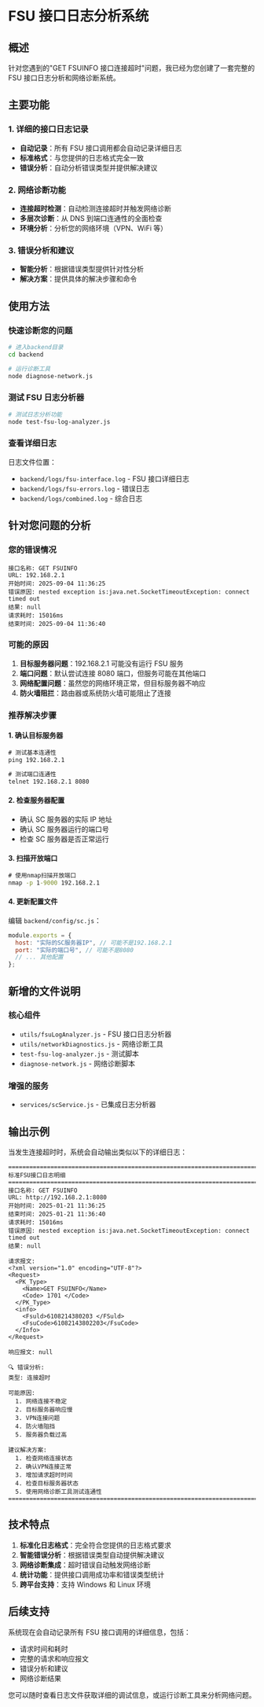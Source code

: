 # FSU 接口日志分析系统

## 概述

针对您遇到的"GET FSUINFO 接口连接超时"问题，我已经为您创建了一套完整的 FSU 接口日志分析和网络诊断系统。

## 主要功能

### 1. 详细的接口日志记录

- **自动记录**：所有 FSU 接口调用都会自动记录详细日志
- **标准格式**：与您提供的日志格式完全一致
- **错误分析**：自动分析错误类型并提供解决建议

### 2. 网络诊断功能

- **连接超时检测**：自动检测连接超时并触发网络诊断
- **多层次诊断**：从 DNS 到端口连通性的全面检查
- **环境分析**：分析您的网络环境（VPN、WiFi 等）

### 3. 错误分析和建议

- **智能分析**：根据错误类型提供针对性分析
- **解决方案**：提供具体的解决步骤和命令

## 使用方法

### 快速诊断您的问题

```bash
# 进入backend目录
cd backend

# 运行诊断工具
node diagnose-network.js
```

### 测试 FSU 日志分析器

```bash
# 测试日志分析功能
node test-fsu-log-analyzer.js
```

### 查看详细日志

日志文件位置：

- `backend/logs/fsu-interface.log` - FSU 接口详细日志
- `backend/logs/fsu-errors.log` - 错误日志
- `backend/logs/combined.log` - 综合日志

## 针对您问题的分析

### 您的错误情况

```
接口名称: GET FSUINFO
URL: 192.168.2.1
开始时间: 2025-09-04 11:36:25
错误原因: nested exception is:java.net.SocketTimeoutException: connect timed out
结果: null
请求耗时: 15016ms
结束时间: 2025-09-04 11:36:40
```

### 可能的原因

1. **目标服务器问题**：192.168.2.1 可能没有运行 FSU 服务
2. **端口问题**：默认尝试连接 8080 端口，但服务可能在其他端口
3. **网络配置问题**：虽然您的网络环境正常，但目标服务器不响应
4. **防火墙阻拦**：路由器或系统防火墙可能阻止了连接

### 推荐解决步骤

#### 1. 确认目标服务器

```cmd
# 测试基本连通性
ping 192.168.2.1

# 测试端口连通性
telnet 192.168.2.1 8080
```

#### 2. 检查服务器配置

- 确认 SC 服务器的实际 IP 地址
- 确认 SC 服务器运行的端口号
- 检查 SC 服务器是否正常运行

#### 3. 扫描开放端口

```cmd
# 使用nmap扫描开放端口
nmap -p 1-9000 192.168.2.1
```

#### 4. 更新配置文件

编辑 `backend/config/sc.js`：

```javascript
module.exports = {
  host: "实际的SC服务器IP", // 可能不是192.168.2.1
  port: "实际的端口号", // 可能不是8080
  // ... 其他配置
};
```

## 新增的文件说明

### 核心组件

- `utils/fsuLogAnalyzer.js` - FSU 接口日志分析器
- `utils/networkDiagnostics.js` - 网络诊断工具
- `test-fsu-log-analyzer.js` - 测试脚本
- `diagnose-network.js` - 网络诊断脚本

### 增强的服务

- `services/scService.js` - 已集成日志分析器

## 输出示例

当发生连接超时时，系统会自动输出类似以下的详细日志：

```
================================================================================
标准FSU接口日志明细
================================================================================
接口名称: GET FSUINFO
URL: http://192.168.2.1:8080
开始时间: 2025-01-21 11:36:25
结束时间: 2025-01-21 11:36:40
请求耗时: 15016ms
错误原因: nested exception is:java.net.SocketTimeoutException: connect timed out
结果: null

请求报文:
<?xml version="1.0" encoding="UTF-8"?>
<Request>
  <PK_Type>
    <Name>GET FSUINFO</Name>
    <Code> 1701 </Code>
  </PK_Type>
  <info>
    <Fsuld>6108214380203 </FSuld>
    <FsuCode>61082143802203</FsuCode>
  </Info>
</Request>

响应报文: null

🔍 错误分析:
类型: 连接超时

可能原因:
  1. 网络连接不稳定
  2. 目标服务器响应慢
  3. VPN连接问题
  4. 防火墙阻挡
  5. 服务器负载过高

建议解决方案:
  1. 检查网络连接状态
  2. 确认VPN连接正常
  3. 增加请求超时时间
  4. 检查目标服务器状态
  5. 使用网络诊断工具测试连通性
================================================================================
```

## 技术特点

1. **标准化日志格式**：完全符合您提供的日志格式要求
2. **智能错误分析**：根据错误类型自动提供解决建议
3. **网络诊断集成**：超时错误自动触发网络诊断
4. **统计功能**：提供接口调用成功率和错误类型统计
5. **跨平台支持**：支持 Windows 和 Linux 环境

## 后续支持

系统现在会自动记录所有 FSU 接口调用的详细信息，包括：

- 请求时间和耗时
- 完整的请求和响应报文
- 错误分析和建议
- 网络诊断结果

您可以随时查看日志文件获取详细的调试信息，或运行诊断工具来分析网络问题。
